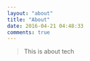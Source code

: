 ```yaml
---
layout: "about"
title: "About"
date: 2016-04-21 04:48:33
comments: true
---
```


>This is about tech
